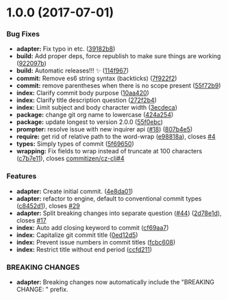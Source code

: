 <a name="1.0.0"></a>
# 1.0.0 (2017-07-01)


### Bug Fixes

* **adapter:** Fix typo in etc. ([39182b8](https://github.com/freecodecamp/cz-freecodecamp/commit/39182b8))
* **build:** Add proper deps, force republish to make sure things are working ([922097b](https://github.com/freecodecamp/cz-freecodecamp/commit/922097b))
* **build:** Automatic releases!!! ✨ ([114f967](https://github.com/freecodecamp/cz-freecodecamp/commit/114f967))
* **commit:** Remove es6 string syntax (backticks) ([7f922f2](https://github.com/freecodecamp/cz-freecodecamp/commit/7f922f2))
* **commit:** remove parentheses when there is no scope present ([55f72b9](https://github.com/freecodecamp/cz-freecodecamp/commit/55f72b9))
* **index:** Clarify commit body purpose ([10aa420](https://github.com/freecodecamp/cz-freecodecamp/commit/10aa420))
* **index:** Clarify title description question ([272f2b4](https://github.com/freecodecamp/cz-freecodecamp/commit/272f2b4))
* **index:** Limit subject and body character width ([3ecdeca](https://github.com/freecodecamp/cz-freecodecamp/commit/3ecdeca))
* **package:** change git org name to lowercase ([424a254](https://github.com/freecodecamp/cz-freecodecamp/commit/424a254))
* **package:** update longest to version 2.0.0 ([55f0ebc](https://github.com/freecodecamp/cz-freecodecamp/commit/55f0ebc))
* **prompter:** resolve issue with new inquirer api ([#18](https://github.com/freecodecamp/cz-freecodecamp/issues/18)) ([807b4e5](https://github.com/freecodecamp/cz-freecodecamp/commit/807b4e5))
* **require:** get rid of relative path to the word-wrap ([e98818a](https://github.com/freecodecamp/cz-freecodecamp/commit/e98818a)), closes [#4](https://github.com/freecodecamp/cz-freecodecamp/issues/4)
* **types:** Simply types of commit ([5f69650](https://github.com/freecodecamp/cz-freecodecamp/commit/5f69650))
* **wrapping:** Fix fields to wrap instead of truncate at 100 characters ([c7b7e11](https://github.com/freecodecamp/cz-freecodecamp/commit/c7b7e11)), closes [commitizen/cz-cli#4](https://github.com/commitizen/cz-cli/issues/4)


### Features

* **adapter:** Create initial commit. ([4e8da01](https://github.com/freecodecamp/cz-freecodecamp/commit/4e8da01))
* **adapter:** refactor to engine, default to conventional commit types ([c8452d1](https://github.com/freecodecamp/cz-freecodecamp/commit/c8452d1)), closes [#29](https://github.com/freecodecamp/cz-freecodecamp/issues/29)
* **adapter:** Split breaking changes into separate question ([#44](https://github.com/freecodecamp/cz-freecodecamp/issues/44)) ([2d78e1d](https://github.com/freecodecamp/cz-freecodecamp/commit/2d78e1d)), closes [#17](https://github.com/freecodecamp/cz-freecodecamp/issues/17)
* **index:** Auto add closing keyword to commit ([cf69aa7](https://github.com/freecodecamp/cz-freecodecamp/commit/cf69aa7))
* **index:** Capitalize git commit title ([0ed12d5](https://github.com/freecodecamp/cz-freecodecamp/commit/0ed12d5))
* **index:** Prevent issue numbers in commit titles ([fcbc608](https://github.com/freecodecamp/cz-freecodecamp/commit/fcbc608))
* **index:** Restrict title without end period ([ccfd211](https://github.com/freecodecamp/cz-freecodecamp/commit/ccfd211))


### BREAKING CHANGES

* **adapter:** Breaking changes now automatically include the "BREAKING CHANGE: " prefix.




